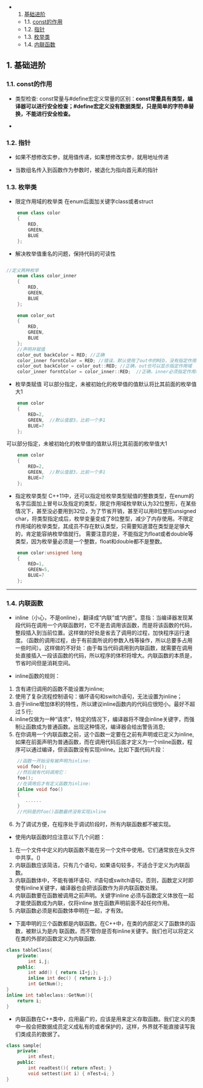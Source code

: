 <!-- vscode-markdown-toc -->
* 1. [基础进阶](#)
	* 1.1. [const的作用](#const)
	* 1.2. [指针](#-1)
	* 1.3. [枚举类](#-1)
	* 1.4. [内联函数](#-1)

<!-- vscode-markdown-toc-config
	numbering=true
	autoSave=true
	/vscode-markdown-toc-config -->
<!-- /vscode-markdown-toc -->
##  1. <a name=''></a>基础进阶

###  1.1. <a name='const'></a>const的作用
* 类型检查:
const常量与#define宏定义常量的区别：__const常量具有类型，编译器可以进行安全检查；#define宏定义没有数据类型，只是简单的字符串替换，不能进行安全检查。__

* 
###  1.2. <a name='-1'></a>指针

* 如果不想修改实参，就用值传递，如果想修改实参，就用地址传递

* 当数组名传入到函数作为参数时，被退化为指向首元素的指针

###  1.3. <a name='-1'></a>枚举类
* 限定作用域的枚举类
在enum后面加关键字class或者struct
```c++
    enum class color
    {
    	RED,
    	GREEN,
    	BLUE
    };
```
* 解决枚举值重名的问题，保持代码的可读性
```c++

//定义两种枚举
	enum class color_inner
	{
		RED,
		GREEN,
		BLUE
	};
 
	enum color_out
	{
		RED,
		GREEN,
		BLUE
	};
    //声明并赋值
    color_out backColor = RED; //正确
    color_inner forntColor = RED; //错误，默认使用了out中的RED，没有指定作用域
    color_out backColor = color_out::RED; //正确，out也可以显示指定作用域
    color_inner forntColor = color_inner::RED;  //正确，inner必须指定作用域
```
* 枚举类赋值
可以部分指定，未被初始化的枚举值的值默认将比其前面的枚举值大1
```c++
	enum color
	{
		RED=2,  
		GREEN,  //默认值是3，比前一个多1
		BLUE=7  
	};
```
可以部分指定，未被初始化的枚举值的值默认将比其前面的枚举值大1
```c++
	enum color
	{
		RED=2,  
		GREEN,  //默认值是3，比前一个多1
		BLUE=7  
	};
```
* 指定枚举类型
C++11中，还可以指定给枚举类型赋值的整数类型，在enum的名字后面加上冒号以及指定的类型，限定作用域枚举默认为32位整形，在某些情况下，甚至没必要用到32位，为了节省开销，甚至可以用8位整形unsigned char，将类型指定成后，枚举变量变成了8位整型，减少了内存使用。不限定作用域的枚举类型，其成员不存在默认类型，只需要知道潜在类型是足够大的，肯定能容纳枚举值就行。
需要注意的是，不能指定为float或者double等类型，因为枚举量必须是一个整数，float和double都不是整数。
```c++
	enum color:unsigned long
	{
		RED=1,  
		GREEN=5, 
		BLUE=7  
	};
```







***
###  1.4. <a name='-1'></a>内联函数

* inline（小心，不是online），翻译成“内联”或“内嵌”。意指：当编译器发现某段代码在调用一个内联函数时，它不是去调用该函数，而是将该函数的代码，整段插入到当前位置。这样做的好处是省去了调用的过程，加快程序运行速度。（函数的调用过程，由于有前面所说的参数入栈等操作，所以总要多占用一些时间）。这样做的不好处：由于每当代码调用到内联函数，就需要在调用处直接插入一段该函数的代码，所以程序的体积将增大。内联函数的本质是，节省时间但是消耗空间。

* inline函数的规则：
1. 含有递归调用的函数不能设置为inline;
2. 使用了复杂流程控制语句：循环语句和switch语句，无法设置为inline；
3. 由于inline增加体积的特性，所以建议inline函数内的代码应很短小。最好不超过５行;
4. inline仅做为一种“请求”，特定的情况下，编译器将不理会inline关键字，而强制让函数成为普通函数。出现这种情况，编译器会给出警告消息;
5. 在你调用一个内联函数之前，这个函数一定要在之前有声明或已定义为inline,如果在前面声明为普通函数，而在调用代码后面才定义为一个inline函数，程序可以通过编译，但该函数没有实现inline。比如下面代码片段：
```c++
	//函数一开始没有被声明为inline: 
	void foo(); 
	//然后就有代码调用它： 
	foo(); 
	//在调用后才有定义函数为inline: 
	inline void foo() 
	{ 
	   ...... 
	} 
	//代码是的foo()函数最终没有实现inline
```
6. 为了调试方便，在程序处于调试阶段时，所有内联函数都不被实现。

* 使用内联函数时应注意以下几个问题：

1. 在一个文件中定义的内联函数不能在另一个文件中使用。它们通常放在头文件中共享。()
2. 内联函数应该简洁，只有几个语句，如果语句较多，不适合于定义为内联函数。
3. 内联函数体中，不能有循环语句、if语句或switch语句，否则，函数定义时即使有inline关键字，编译器也会把该函数作为非内联函数处理。
4. 内联函数要在函数被调用之前声明。关键字inline 必须与函数定义体放在一起才能使函数成为内联，仅将inline 放在函数声明前面不起任何作用。
5. 内联函数必须是和函数体申明在一起，才有效。

* 下面申明的三个函数都是内联函数。在C++中，在类的内部定义了函数体的函数，被默认为是内
联函数。而不管你是否有inline关键字。我们也可以将定义在类的外部的函数定义为内联函数.
```c++
class tableClass{
	private:
		int i,j;
	public:
		int add() { return iI+j;};
		inline int dec() { return i-j;}
		int GetNum();
}
inline int tableclass::GetNum(){
    return i;
}
```

* 内联函数在C++类中，应用最广的，应该是用来定义存取函数。我们定义的类中一般会把数据成员定义成私有的或者保护的，这样，外界就不能直接读写我们类成员的数据了。
```c++
class sample{
	private:
		int nTest;
	public:
		int readtest(){ return nTest; }
		void settest(int i) { nTest=i; }
}
```